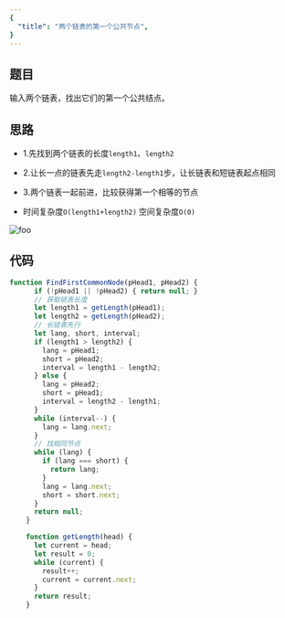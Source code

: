 ```yaml
---
{
  "title": "两个链表的第一个公共节点",
}
---
```

## 题目

输入两个链表，找出它们的第一个公共结点。

## 思路


- 1.先找到两个链表的长度`length1`、`length2`

- 2.让长一点的链表先走`length2-length1`步，让长链表和短链表起点相同

- 3.两个链表一起前进，比较获得第一个相等的节点

- 时间复杂度`O(length1+length2)` 空间复杂度`O(0)`


<img src="/链表公共节点.png" alt="foo">


## 代码

```js
function FindFirstCommonNode(pHead1, pHead2) {
      if (!pHead1 || !pHead2) { return null; }
      // 获取链表长度
      let length1 = getLength(pHead1);
      let length2 = getLength(pHead2);
      // 长链表先行
      let lang, short, interval;
      if (length1 > length2) {
        lang = pHead1;
        short = pHead2;
        interval = length1 - length2;
      } else {
        lang = pHead2;
        short = pHead1;
        interval = length2 - length1;
      }
      while (interval--) {
        lang = lang.next;
      }
      // 找相同节点
      while (lang) {
        if (lang === short) {
          return lang;
        }
        lang = lang.next;
        short = short.next;
      }
      return null;
    }

    function getLength(head) {
      let current = head;
      let result = 0;
      while (current) {
        result++;
        current = current.next;
      }
      return result;
    }
```